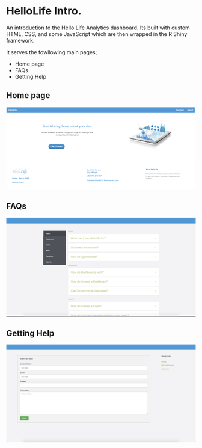# HelloLife Intro.

An introduction to the Hello Life Analytics dashboard. Its built with custom HTML, CSS, and some JavaScript which are then wrapped in the R Shiny framework.

It serves the fowllowing main pages; 

- Home page
- FAQs
- Getting Help

## Home page

<img src = "./www/images/home-page .png">

## FAQs

<img src = "./www/images/FAQs .png">

## Getting Help

<img src = "./www/images/contact us.png">
